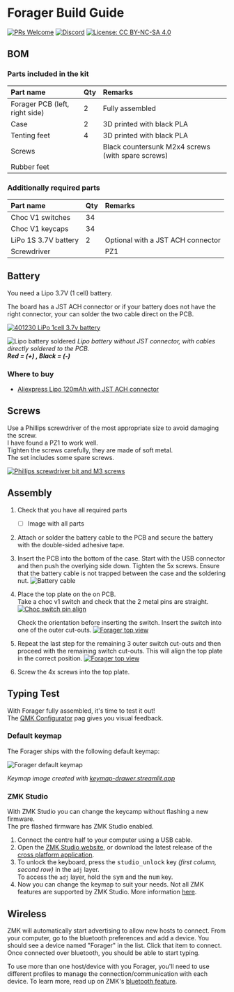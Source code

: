 # Forager Build Guide

[![PRs Welcome](https://img.shields.io/badge/PRs-welcome-brightgreen.svg?style=flat-square)](https://github.com/firstcontributions/first-contributions)
[![Discord](https://img.shields.io/discord/548530462419582996?style=flat-square&logo=discord&logoColor=white)](https://discord.gg/frjFXZB "Redirect to Keycapsss Discord")
[![License: CC BY-NC-SA 4.0](https://img.shields.io/badge/License-CC%20BY--NC--SA%204.0-lightgrey.svg?style=flat-square)](https://creativecommons.org/licenses/by-nc-sa/4.0/)

## BOM

### Parts included in the kit

| Part name                      | Qty | Remarks                                           |
| :----------------------------- | :-- | :------------------------------------------------ |
| Forager PCB (left, right side) | 2   | Fully assembled                                   |
| Case                           | 2   | 3D printed with black PLA                         |
| Tenting feet                   | 4   | 3D printed with black PLA                         |
| Screws                         |     | Black countersunk M2x4 screws (with spare screws) |
| Rubber feet                    |     |                                                   |

### Additionally required parts

| Part name            | Qty | Remarks                           |
| :------------------- | :-- | :-------------------------------- |
| Choc V1 switches     | 34  |                                   |
| Choc V1 keycaps      | 34  |                                   |
| LiPo 1S 3.7V battery | 2   | Optional with a JST ACH connector |
| Screwdriver          |     | PZ1                               |

## Battery

You need a Lipo 3.7V (1 cell) battery.

The board has a JST ACH connector or if your battery does not have the right connector, your can solder the two cable direct on the PCB.

[![401230 LiPo 1cell 3.7v battery](img/a17de550b718850611903ab1557a6545_MD5.jpg)](img/a17de550b718850611903ab1557a6545_MD5.jpg)

![Lipo battery soldered](/img/lipo-battery-1.jpg)
_Lipo battery without JST connector, with cables directly soldered to the PCB.  
__Red = (+) , Black = (-)___

### Where to buy

- [Aliexpress Lipo 120mAh with JST ACH connector](https://s.click.aliexpress.com/e/_EuJ4GwD)

## Screws

Use a Phillips screwdriver of the most appropriate size to avoid damaging the screw.  
I have found a PZ1 to work well.  
Tighten the screws carefully, they are made of soft metal.  
The set includes some spare screws.

[![Phillips screwdriver bit and M3 screws](img/632b9bd9da21688f901337feab7e3e72_MD5.jpg)](img/632b9bd9da21688f901337feab7e3e72_MD5.jpg)

## Assembly

1. Check that you have all required parts
    - [ ] Image with all parts
2. Attach or solder the battery cable to the PCB and secure the battery with the double-sided adhesive tape.
3. Insert the PCB into the bottom of the case. Start with the USB connector and then push the overlying side down. Tighten the 5x screws. Ensure that the battery cable is not trapped between the case and the soldering nut. ![Battery cable](/img/battery-cable-1.jpeg)
4. Place the top plate on the on PCB.  
    Take a choc v1 switch and check that the 2 metal pins are straight.  
    [![Choc switch pin align](img/7fe8b8d50b93cdbc1e18bd6a916da055_MD5.jpg)](img/7fe8b8d50b93cdbc1e18bd6a916da055_MD5.jpg)

    Check the orientation before inserting the switch. Insert the switch into one of the outer cut-outs.
    [![Forager top view](img/7930331bc29015a2aca5d34da2173f5a_MD5.jpg)](img/7930331bc29015a2aca5d34da2173f5a_MD5.jpg)  
5. Repeat the last step for the remaining 3 outer switch cut-outs and then proceed with the remaining switch cut-outs.
    This will align the top plate in the correct position.
    [![Forager top view](img/1dc24afe34a286ddcd64902a283691a6_MD5.jpg)](img/1dc24afe34a286ddcd64902a283691a6_MD5.jpg)
6. Screw the 4x screws into the top plate.

## Typing Test

With Forager fully assembled, it's time to test it out!  
The [QMK Configurator](https://config.qmk.fm/#/test) pag gives you visual feedback.

### Default keymap

The Forager ships with the following default keymap:

![Forager default keymap](img/cff91313883aeac1728ef8d40a033e91_MD5.svg)

*Keymap image created with [keymap-drawer.streamlit.app](<https://github.com/caksoylar/keymap-drawer https://keymap-drawer.streamlit.app>)*

### ZMK Studio

With ZMK Studio you can change the keycamp without flashing a new firmware.  
The pre flashed firmware has ZMK Studio enabled.

1. Connect the centre half to your computer using a USB cable.
2. Open the [ZMK Studio website](https://zmk.studio), or download the latest release of the [cross platform application](https://github.com/zmkfirmware/zmk-studio/releases).
3. To unlock the keyboard, press the <kbd>studio_unlock</kbd> key _(first column, second row)_ in the `adj` layer.  
    To access the `adj` layer, hold the <kbd>sym</kbd> and the <kbd>num</kbd> key.
4. Now you can change the keymap to suit your needs.
    Not all ZMK features are supported by ZMK Studio.  More information [here](https://zmk.dev/docs/features/studio#capabilities).

## Wireless

ZMK will automatically start advertising to allow new hosts to connect. From your computer, go to the bluetooth preferences and add a device. You should see a device named "Forager" in the list. Click that item to connect. Once connected over bluetooth, you should be able to start typing.

To use more than one host/device with you Forager, you'll need to use different profiles to manage the connection/communication with each device. To learn more, read up on ZMK's [bluetooth feature](https://zmk.dev/docs/features/bluetooth).

